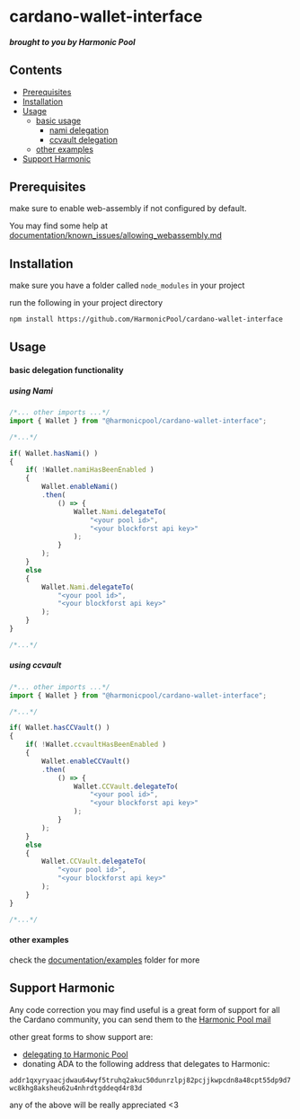 # cardano-wallet-interface
##### brought to you by Harmonic Pool

## Contents
- [Prerequisites](#Prerequisites)
- [Installation](#Installation)
- [Usage](#Usage)
    - [basic usage](#basic_delegation)
        - [nami delegation](#delegate_using_nami)
        - [ccvault delegation](#delegate_using_ccvault)
    - [other examples](#oth_examples)
- [Support Harmonic](#Support)

## Prerequisites

make sure to enable web-assembly if not configured by default.

You may find some help at [documentation/known_issues/allowing_webassembly.md](https://github.com/HarmonicPool/cardano-wallet-interface/blob/main/documentation/known_issues/allowing_webassembly.md)

## Installation

make sure you have a folder called ```node_modules``` in your project

run the following in your project directory

```bash
npm install https://github.com/HarmonicPool/cardano-wallet-interface
```

## Usage

<a name="basic_delegation">
</a>
<h4>basic delegation functionality</h4>

<a name="delegate_using_nami">
</a>

##### using Nami
```js
/*... other imports ...*/
import { Wallet } from "@harmonicpool/cardano-wallet-interface";

/*...*/

if( Wallet.hasNami() )
{
    if( !Wallet.namiHasBeenEnabled )
    {
        Wallet.enableNami()
        .then(
            () => {
                Wallet.Nami.delegateTo(
                    "<your pool id>",
                    "<your blockforst api key>"
                );
            }
        );
    }
    else
    {
        Wallet.Nami.delegateTo(
            "<your pool id>",
            "<your blockforst api key>"
        );
    }
}

/*...*/
```

<a name="delegate_using_ccvault">
</a>

##### using ccvault
```js
/*... other imports ...*/
import { Wallet } from "@harmonicpool/cardano-wallet-interface";

/*...*/

if( Wallet.hasCCVault() )
{
    if( !Wallet.ccvaultHasBeenEnabled )
    {
        Wallet.enableCCVault()
        .then(
            () => {
                Wallet.CCVault.delegateTo(
                    "<your pool id>",
                    "<your blockforst api key>"
                );
            }
        );
    }
    else
    {
        Wallet.CCVault.delegateTo(
            "<your pool id>",
            "<your blockforst api key>"
        );
    }
}

/*...*/
```

<a name="oth_examples">
</a>
<h4>other examples</h4>

check the [documentation/examples](https://github.com/HarmonicPool/cardano-wallet-interface/tree/main/documentation/examples) folder for more

<a name="Support">
</a>
<h2>Support Harmonic</h2>


Any code correction you may find useful is a great form of support for all the Cardano community, you can send them to the [Harmonic Pool mail](mailto:harmonic.pool@protonmail.com)


other great forms to show support are:
 - [delegating to Harmonic Pool](https://harmonicpool.on.fleek.co/delegate/)
 - donating ADA to the following address that delegates to Harmonic:

```addr1qxyryaacjdwau64wyf5truhq2akuc50dunrzlpj82pcjjkwpcdn8a48cpt55dp9d7wc8khg8aksheu62u4nhrdtgddeqd4r83d```

any of the above will be really appreciated \<3
